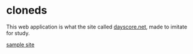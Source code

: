 cloneds
=======

This web application is what the site called [dayscore.net](http://dayscore.net/), made to imitate for study.

[sample site](https://cloneds.herokuapp.com/users/OcnZAsB1Z0ZS0Q)
